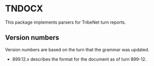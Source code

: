 # TNDOCX

This package implements parsers for TribeNet turn reports.

## Version numbers

Version numbers are based on the turn that the grammar was updated.

* 899.12.x describes the format for the document as of turn 899-12.
